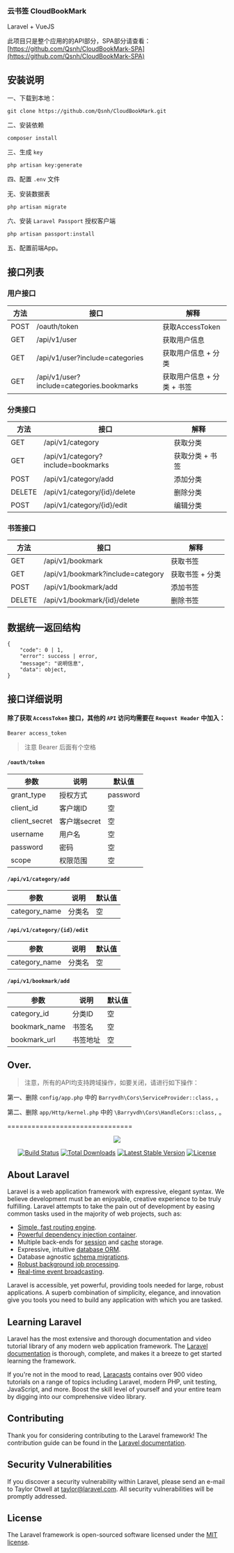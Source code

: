 ### 云书签 CloudBookMark

Laravel + VueJS

此项目只是整个应用的的API部分，SPA部分请查看：[https://github.com/Qsnh/CloudBookMark-SPA](https://github.com/Qsnh/CloudBookMark-SPA)

## 安装说明

一、下载到本地：
```
git clone https://github.com/Qsnh/CloudBookMark.git
```
二、安装依赖
```
composer install
```

三、生成 `key`
```
php artisan key:generate
```

四、配置 `.env` 文件

无、安装数据表
```
php artisan migrate
```

六、安装 `Laravel Passport` 授权客户端
```
php artisan passport:install
```

五、配置前端App。

## 接口列表

### 用户接口

方法 | 接口 | 解释
--- | --- | ---
POST | /oauth/token | 获取AccessToken
GET | /api/v1/user | 获取用户信息
GET | /api/v1/user?include=categories | 获取用户信息 + 分类
GET | /api/v1/user?include=categories.bookmarks | 获取用户信息 + 分类 + 书签

### 分类接口

方法 | 接口 | 解释
--- | --- | ---
GET | /api/v1/category | 获取分类
GET | /api/v1/category?include=bookmarks | 获取分类 + 书签
POST | /api/v1/category/add | 添加分类
DELETE | /api/v1/category/{id}/delete | 删除分类
POST | /api/v1/category/{id}/edit | 编辑分类

### 书签接口

方法 | 接口 | 解释
--- | --- | ---
GET | /api/v1/bookmark | 获取书签
GET | /api/v1/bookmark?include=category | 获取书签 + 分类
POST | /api/v1/bookmark/add | 添加书签
DELETE | /api/v1/bookmark/{id}/delete | 删除书签

## 数据统一返回结构

```
{
    "code": 0 | 1,
    "error": success | error,
    "message": "说明信息",
    "data": object,
}
```

## 接口详细说明

#### 除了获取 `AccessToken` 接口，其他的 `API` 访问均需要在 `Request Header` 中加入：

```
Bearer access_token
```

> 注意 Bearer 后面有个空格


#### `/oauth/token`

参数 | 说明 | 默认值
--- | --- | ---
grant_type | 授权方式 | password
client_id | 客户端ID | 空
client_secret | 客户端secret | 空
username | 用户名 | 空
password | 密码 | 空
scope | 权限范围 | 空

#### `/api/v1/category/add`

参数 | 说明 | 默认值
--- | --- | ---
category_name | 分类名 | 空

#### `/api/v1/category/{id}/edit`

参数 | 说明 | 默认值
--- | --- | ---
category_name | 分类名 | 空

#### `/api/v1/bookmark/add`

参数 | 说明 | 默认值
--- | --- | ---
category_id | 分类ID | 空
bookmark_name | 书签名 | 空
bookmark_url | 书签地址 | 空

## Over.

> 注意，所有的API均支持跨域操作，如要关闭，请进行如下操作：

第一、删除 `config/app.php` 中的 `Barryvdh\Cors\ServiceProvider::class,` 。

第二、删除 `app/Http/kernel.php` 中的 `\Barryvdh\Cors\HandleCors::class,` 。

===============================

<p align="center"><img src="https://laravel.com/assets/img/components/logo-laravel.svg"></p>

<p align="center">
<a href="https://travis-ci.org/laravel/framework"><img src="https://travis-ci.org/laravel/framework.svg" alt="Build Status"></a>
<a href="https://packagist.org/packages/laravel/framework"><img src="https://poser.pugx.org/laravel/framework/d/total.svg" alt="Total Downloads"></a>
<a href="https://packagist.org/packages/laravel/framework"><img src="https://poser.pugx.org/laravel/framework/v/stable.svg" alt="Latest Stable Version"></a>
<a href="https://packagist.org/packages/laravel/framework"><img src="https://poser.pugx.org/laravel/framework/license.svg" alt="License"></a>
</p>

## About Laravel

Laravel is a web application framework with expressive, elegant syntax. We believe development must be an enjoyable, creative experience to be truly fulfilling. Laravel attempts to take the pain out of development by easing common tasks used in the majority of web projects, such as:

- [Simple, fast routing engine](https://laravel.com/docs/routing).
- [Powerful dependency injection container](https://laravel.com/docs/container).
- Multiple back-ends for [session](https://laravel.com/docs/session) and [cache](https://laravel.com/docs/cache) storage.
- Expressive, intuitive [database ORM](https://laravel.com/docs/eloquent).
- Database agnostic [schema migrations](https://laravel.com/docs/migrations).
- [Robust background job processing](https://laravel.com/docs/queues).
- [Real-time event broadcasting](https://laravel.com/docs/broadcasting).

Laravel is accessible, yet powerful, providing tools needed for large, robust applications. A superb combination of simplicity, elegance, and innovation give you tools you need to build any application with which you are tasked.

## Learning Laravel

Laravel has the most extensive and thorough documentation and video tutorial library of any modern web application framework. The [Laravel documentation](https://laravel.com/docs) is thorough, complete, and makes it a breeze to get started learning the framework.

If you're not in the mood to read, [Laracasts](https://laracasts.com) contains over 900 video tutorials on a range of topics including Laravel, modern PHP, unit testing, JavaScript, and more. Boost the skill level of yourself and your entire team by digging into our comprehensive video library.

## Contributing

Thank you for considering contributing to the Laravel framework! The contribution guide can be found in the [Laravel documentation](http://laravel.com/docs/contributions).

## Security Vulnerabilities

If you discover a security vulnerability within Laravel, please send an e-mail to Taylor Otwell at taylor@laravel.com. All security vulnerabilities will be promptly addressed.

## License

The Laravel framework is open-sourced software licensed under the [MIT license](http://opensource.org/licenses/MIT).
